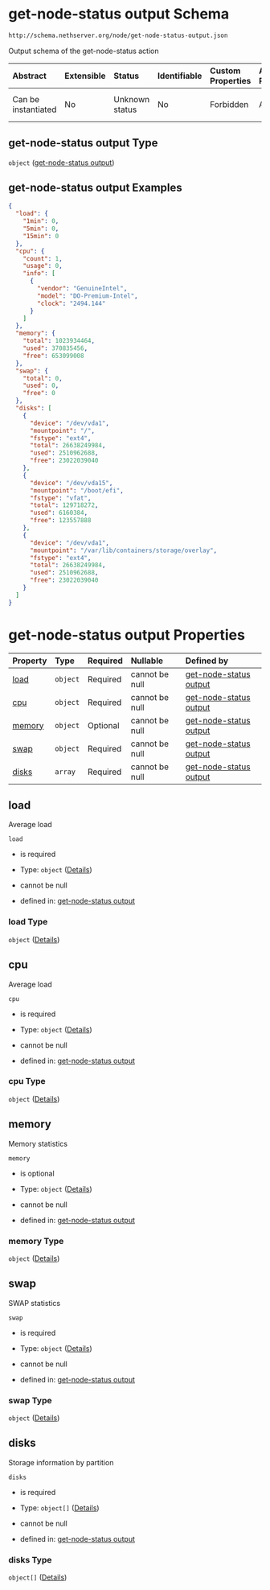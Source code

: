 # get-node-status output Schema

```txt
http://schema.nethserver.org/node/get-node-status-output.json
```

Output schema of the get-node-status action

| Abstract            | Extensible | Status         | Identifiable | Custom Properties | Additional Properties | Access Restrictions | Defined In                                                                             |
| :------------------ | :--------- | :------------- | :----------- | :---------------- | :-------------------- | :------------------ | :------------------------------------------------------------------------------------- |
| Can be instantiated | No         | Unknown status | No           | Forbidden         | Allowed               | none                | [get-node-status-output.json](node/get-node-status-output.json "open original schema") |

## get-node-status output Type

`object` ([get-node-status output](get-node-status-output.md))

## get-node-status output Examples

```json
{
  "load": {
    "1min": 0,
    "5min": 0,
    "15min": 0
  },
  "cpu": {
    "count": 1,
    "usage": 0,
    "info": [
      {
        "vendor": "GenuineIntel",
        "model": "DO-Premium-Intel",
        "clock": "2494.144"
      }
    ]
  },
  "memory": {
    "total": 1023934464,
    "used": 370835456,
    "free": 653099008
  },
  "swap": {
    "total": 0,
    "used": 0,
    "free": 0
  },
  "disks": [
    {
      "device": "/dev/vda1",
      "mountpoint": "/",
      "fstype": "ext4",
      "total": 26638249984,
      "used": 2510962688,
      "free": 23022039040
    },
    {
      "device": "/dev/vda15",
      "mountpoint": "/boot/efi",
      "fstype": "vfat",
      "total": 129718272,
      "used": 6160384,
      "free": 123557888
    },
    {
      "device": "/dev/vda1",
      "mountpoint": "/var/lib/containers/storage/overlay",
      "fstype": "ext4",
      "total": 26638249984,
      "used": 2510962688,
      "free": 23022039040
    }
  ]
}
```

# get-node-status output Properties

| Property          | Type     | Required | Nullable       | Defined by                                                                                                                                               |
| :---------------- | :------- | :------- | :------------- | :------------------------------------------------------------------------------------------------------------------------------------------------------- |
| [load](#load)     | `object` | Required | cannot be null | [get-node-status output](get-node-status-output-properties-load.md "http://schema.nethserver.org/node/get-node-status-output.json#/properties/load")     |
| [cpu](#cpu)       | `object` | Required | cannot be null | [get-node-status output](get-node-status-output-properties-cpu.md "http://schema.nethserver.org/node/get-node-status-output.json#/properties/cpu")       |
| [memory](#memory) | `object` | Optional | cannot be null | [get-node-status output](get-node-status-output-properties-memory.md "http://schema.nethserver.org/node/get-node-status-output.json#/properties/memory") |
| [swap](#swap)     | `object` | Required | cannot be null | [get-node-status output](get-node-status-output-properties-swap.md "http://schema.nethserver.org/node/get-node-status-output.json#/properties/swap")     |
| [disks](#disks)   | `array`  | Required | cannot be null | [get-node-status output](get-node-status-output-properties-disks.md "http://schema.nethserver.org/node/get-node-status-output.json#/properties/disks")   |

## load

Average load

`load`

*   is required

*   Type: `object` ([Details](get-node-status-output-properties-load.md))

*   cannot be null

*   defined in: [get-node-status output](get-node-status-output-properties-load.md "http://schema.nethserver.org/node/get-node-status-output.json#/properties/load")

### load Type

`object` ([Details](get-node-status-output-properties-load.md))

## cpu

Average load

`cpu`

*   is required

*   Type: `object` ([Details](get-node-status-output-properties-cpu.md))

*   cannot be null

*   defined in: [get-node-status output](get-node-status-output-properties-cpu.md "http://schema.nethserver.org/node/get-node-status-output.json#/properties/cpu")

### cpu Type

`object` ([Details](get-node-status-output-properties-cpu.md))

## memory

Memory statistics

`memory`

*   is optional

*   Type: `object` ([Details](get-node-status-output-properties-memory.md))

*   cannot be null

*   defined in: [get-node-status output](get-node-status-output-properties-memory.md "http://schema.nethserver.org/node/get-node-status-output.json#/properties/memory")

### memory Type

`object` ([Details](get-node-status-output-properties-memory.md))

## swap

SWAP statistics

`swap`

*   is required

*   Type: `object` ([Details](get-node-status-output-properties-swap.md))

*   cannot be null

*   defined in: [get-node-status output](get-node-status-output-properties-swap.md "http://schema.nethserver.org/node/get-node-status-output.json#/properties/swap")

### swap Type

`object` ([Details](get-node-status-output-properties-swap.md))

## disks

Storage information by partition

`disks`

*   is required

*   Type: `object[]` ([Details](get-node-status-output-properties-disks-items.md))

*   cannot be null

*   defined in: [get-node-status output](get-node-status-output-properties-disks.md "http://schema.nethserver.org/node/get-node-status-output.json#/properties/disks")

### disks Type

`object[]` ([Details](get-node-status-output-properties-disks-items.md))
